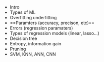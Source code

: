 - Intro
- Types  of ML
- Overfitting underfitting
- ==Paramters (accuracy, precison, etc)==
- Errors (regression paramaters)
- Types of regression models (linear, lasso...)
- Decision tree
- Entropy, information gain
- Pruning
- SVM, KNN, ANN, CNN 